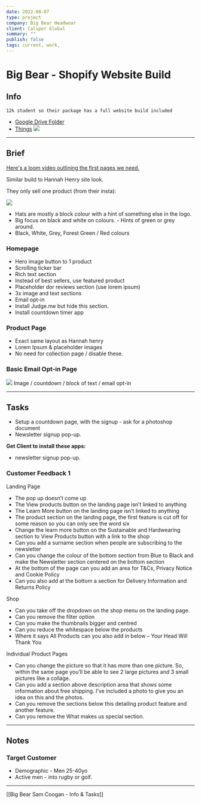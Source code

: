 ```yaml
---
date: 2022-08-07
type: project
company: Big Bear Headwear
client: Caliper Global
summary: ""
publish: false
tags: current, work, 
---
```


# Big Bear - Shopify Website Build

## Info
`12k student so their package has a full website build included`
- [Google Drive Folder](https://drive.google.com/drive/folders/1-dj1zCLk9dUOeMi9c8oY-0EJwRpSVrG9?usp=sharing)
- [Things](things:///show?id=Y78Mgm2FMMf3cSxaXhPJcT)
![](https://images.amplenote.com/717581c8-0968-11ed-b96e-7eb08a2c5cd0/96fce4f7-b60b-4895-9c0c-6b3fb27cc398.png)

---

## Brief

[Here's a loom video outlining the first pages we need.](https://www.loom.com/share/0149cdef113840aeb3297f256347eee4)

Similar build to Hannah Henry site look.

They only sell one product (from their insta):

![](https://images.amplenote.com/717581c8-0968-11ed-b96e-7eb08a2c5cd0/3d35c731-d198-44db-8671-5fb615d6a1d0.jpg)

-   Hats are mostly a block colour with a hint of something else in the logo.
-   Big focus on black and white on colours. - Hints of green or grey around.
-   Black, White, Grey, Forest Green / Red colours
  

### Homepage
-   Hero image button to 1 product
-   Scrolling ticker bar
-   Rich text section
-   Instead of best sellers, use featured product
-   Placeholder dor reviews section (use lorem ipsum)
-   3x image and text sections
-   Email opt-in
-   Install Judge.me but hide this section.
-   Install countdown timer app


### Product Page
-   Exact same layout as Hannah henry
-   Lorem Ipsum & placeholder images
-   No need for collection page / disable these.


### Basic Email Opt-in Page
![](https://images.amplenote.com/717581c8-0968-11ed-b96e-7eb08a2c5cd0/a14d3f10-5b0f-4c75-a21a-fc325b0bef94.jpg)
Image / countdown / block of text / email opt-in

---

## Tasks
- Setup a countdown page, with the signup - ask for a photoshop document
- Newsletter signup pop-up.

**Get Client to install these apps:**
-   newsletter signup pop-up.


### Customer Feedback 1

Landing Page 
-   The pop up doesn’t come up 
-   The View products button on the landing page isn’t linked to anything
-   The Learn More button on the landing page isn’t linked to anything
-   The product section on the landing page, the first feature is cut off for some reason so you can only see the word six
-   Change the learn more button on the Sustainable and Hardwearing section to View Products button with a link to the shop
-   Can you add a surname section when people are subscribing to the newsletter
-   Can you change the colour of the bottom section from Blue to Black and make the Newsletter section centered on the bottom section
-   At the bottom of the page can you add an area for T&Cs, Privacy Notice and Cookie Policy
-   Can you also add at the bottom a section for Delivery Information and Returns Policy

Shop
-   Can you take off the dropdown on the shop menu on the landing page. 
-   Can you remove the filter option
-   Can you make the thumbnails bigger and centred
-   Can you reduce the whitespace below the products
-   Where it says All Products can you also add in below – Your Head Will Thank You 

  

Individual Product Pages
-   Can you change the picture so that it has more than one picture. So, within the same page you’ll be able to see 2 large pictures and 3 small pictures like a collage. 
-   Can you add a section above description area that shows some information about free shipping. I’ve included a photo to give you an idea on this and the photos. 
-   Can you remove the sections below this detailing product feature and another feature.
-   Can you remove the What makes us special section.



---

## Notes

### Target Customer
-   Demographic - Men 25-40yo
-   Active men - into rugby or golf.

---
[[Big Bear Sam Coogan - Info & Tasks]]